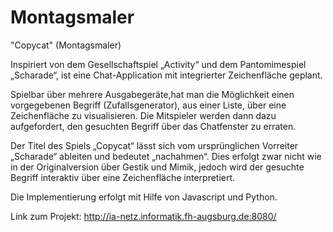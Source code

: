 Montagsmaler
============

"Copycat" (Montagsmaler)

Inspiriert von dem Gesellschaftspiel „Activity“ und dem Pantomimespiel „Scharade“, ist eine Chat-Application
mit integrierter Zeichenfläche geplant.

Spielbar über mehrere Ausgabegeräte,hat man die Möglichkeit einen vorgegebenen Begriff (Zufallsgenerator), aus einer Liste,
über eine Zeichenfläche zu visualisieren. Die Mitspieler werden dann dazu aufgefordert, den gesuchten Begriff
über das Chatfenster zu erraten.

Der Titel des Spiels „Copycat“ lässt sich vom ursprünglichen Vorreiter „Scharade“ ableiten und bedeutet
„nachahmen“. Dies erfolgt zwar nicht wie in der Originalversion über Gestik und Mimik, jedoch wird der
gesuchte Begriff interaktiv über eine Zeichenfläche interpretiert.

Die Implementierung erfolgt mit Hilfe von Javascript und Python.

Link zum Projekt: http://ia-netz.informatik.fh-augsburg.de:8080/

